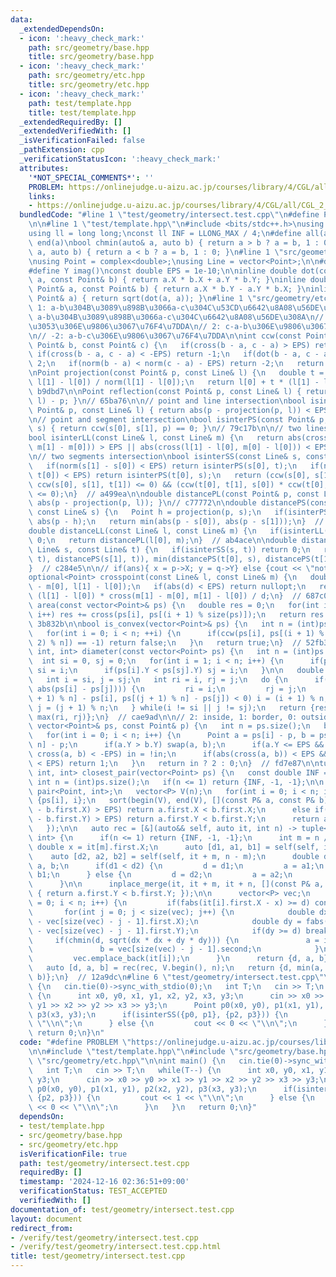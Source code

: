 ```yaml
---
data:
  _extendedDependsOn:
  - icon: ':heavy_check_mark:'
    path: src/geometry/base.hpp
    title: src/geometry/base.hpp
  - icon: ':heavy_check_mark:'
    path: src/geometry/etc.hpp
    title: src/geometry/etc.hpp
  - icon: ':heavy_check_mark:'
    path: test/template.hpp
    title: test/template.hpp
  _extendedRequiredBy: []
  _extendedVerifiedWith: []
  _isVerificationFailed: false
  _pathExtension: cpp
  _verificationStatusIcon: ':heavy_check_mark:'
  attributes:
    '*NOT_SPECIAL_COMMENTS*': ''
    PROBLEM: https://onlinejudge.u-aizu.ac.jp/courses/library/4/CGL/all/CGL_2_B
    links:
    - https://onlinejudge.u-aizu.ac.jp/courses/library/4/CGL/all/CGL_2_B
  bundledCode: "#line 1 \"test/geometry/intersect.test.cpp\"\n#define PROBLEM \"https://onlinejudge.u-aizu.ac.jp/courses/library/4/CGL/all/CGL_2_B\"\
    \n\n#line 1 \"test/template.hpp\"\n#include <bits/stdc++.h>\nusing namespace std;\n\
    using ll = long long;\nconst ll INF = LLONG_MAX / 4;\n#define all(a) begin(a),\
    \ end(a)\nbool chmin(auto& a, auto b) { return a > b ? a = b, 1 : 0; }\nbool chmax(auto&\
    \ a, auto b) { return a < b ? a = b, 1 : 0; }\n#line 1 \"src/geometry/base.hpp\"\
    \nusing Point = complex<double>;\nusing Line = vector<Point>;\n\n#define X real()\n\
    #define Y imag()\nconst double EPS = 1e-10;\n\ninline double dot(const Point&\
    \ a, const Point& b) { return a.X * b.X + a.Y * b.Y; }\ninline double cross(const\
    \ Point& a, const Point& b) { return a.X * b.Y - a.Y * b.X; }\ninline double abs(const\
    \ Point& a) { return sqrt(dot(a, a)); }\n#line 1 \"src/geometry/etc.hpp\"\n//\
    \ 1: a-b\u304B\u3089\u898B\u3066a-c\u304C\u53CD\u6642\u8A08\u56DE\u308A\n// -1:\
    \ a-b\u304B\u3089\u898B\u3066a-c\u304C\u6642\u8A08\u56DE\u308A\n// 0: a-c-b\u304C\
    \u3053\u306E\u9806\u3067\u76F4\u7DDA\n// 2: c-a-b\u306E\u9806\u3067\u76F4\u7DDA\
    \n// -2: a-b-c\u306E\u9806\u3067\u76F4\u7DDA\n\nint ccw(const Point& a, const\
    \ Point& b, const Point& c) {\n   if(cross(b - a, c - a) > EPS) return 1;\n  \
    \ if(cross(b - a, c - a) < -EPS) return -1;\n   if(dot(b - a, c - a) < -EPS) return\
    \ 2;\n   if(norm(b - a) < norm(c - a) - EPS) return -2;\n   return 0;\n}  // 6f1927\n\
    \nPoint projection(const Point& p, const Line& l) {\n   double t = dot(p - l[0],\
    \ l[1] - l[0]) / norm(l[1] - l[0]);\n   return l[0] + t * (l[1] - l[0]);\n}  //\
    \ b9dbd7\n\nPoint reflection(const Point& p, const Line& l) { return 2.0 * projection(p,\
    \ l) - p; }\n// 65ba76\n\n// point and line intersection\nbool isinterPL(const\
    \ Point& p, const Line& l) { return abs(p - projection(p, l)) < EPS; }\n// e9d393\n\
    \n// point and segment intersection\nbool isinterPS(const Point& p, const Line&\
    \ s) { return ccw(s[0], s[1], p) == 0; }\n// 79c17b\n\n// two lines intersection\n\
    bool isinterLL(const Line& l, const Line& m) {\n   return abs(cross(l[1] - l[0],\
    \ m[1] - m[0])) > EPS || abs(cross(l[1] - l[0], m[0] - l[0])) < EPS;\n}  // b58dbd\n\
    \n// two segments intersection\nbool isinterSS(const Line& s, const Line& t) {\n\
    \   if(norm(s[1] - s[0]) < EPS) return isinterPS(s[0], t);\n   if(norm(t[1] -\
    \ t[0]) < EPS) return isinterPS(t[0], s);\n   return (ccw(s[0], s[1], t[0]) *\
    \ ccw(s[0], s[1], t[1]) <= 0) && (ccw(t[0], t[1], s[0]) * ccw(t[0], t[1], s[1])\
    \ <= 0);\n}  // a499ea\n\ndouble distancePL(const Point& p, const Line& l) { return\
    \ abs(p - projection(p, l)); }\n// c77772\n\ndouble distancePS(const Point& p,\
    \ const Line& s) {\n   Point h = projection(p, s);\n   if(isinterPS(h, s)) return\
    \ abs(p - h);\n   return min(abs(p - s[0]), abs(p - s[1]));\n}  // 3bd780\n\n\
    double distanceLL(const Line& l, const Line& m) {\n   if(isinterLL(l, m)) return\
    \ 0;\n   return distancePL(l[0], m);\n}  // ab4ace\n\ndouble distanceSS(const\
    \ Line& s, const Line& t) {\n   if(isinterSS(s, t)) return 0;\n   return min(min(distancePS(s[0],\
    \ t), distancePS(s[1], t)), min(distancePS(t[0], s), distancePS(t[1], s)));\n\
    }  // c284e5\n\n// if(ans){ x = p->X; y = q->Y} else {cout << \"not cross\"}\n\
    optional<Point> crosspoint(const Line& l, const Line& m) {\n   double d = cross(m[1]\
    \ - m[0], l[1] - l[0]);\n   if(abs(d) < EPS) return nullopt;\n   return l[0] +\
    \ (l[1] - l[0]) * cross(m[1] - m[0], m[1] - l[0]) / d;\n}  // 687c0c\n\ndouble\
    \ area(const vector<Point>& ps) {\n   double res = 0;\n   for(int i = 0; i < size(ps);\
    \ i++) res += cross(ps[i], ps[(i + 1) % size(ps)]);\n   return res / 2;\n}  //\
    \ 3b832b\n\nbool is_convex(vector<Point>& ps) {\n   int n = (int)ps.size();\n\
    \   for(int i = 0; i < n; ++i) {\n      if(ccw(ps[i], ps[(i + 1) % n], ps[(i +\
    \ 2) % n]) == -1) return false;\n   }\n   return true;\n}  // 52fb34\n\ntuple<double,\
    \ int, int> diameter(const vector<Point> ps) {\n   int n = (int)ps.size();\n \
    \  int si = 0, sj = 0;\n   for(int i = 1; i < n; i++) {\n      if(ps[i].Y > ps[si].Y)\
    \ si = i;\n      if(ps[i].Y < ps[sj].Y) sj = i;\n   }\n\n   double res = 0;\n\
    \   int i = si, j = sj;\n   int ri = i, rj = j;\n   do {\n      if(chmax(res,\
    \ abs(ps[i] - ps[j]))) {\n         ri = i;\n         rj = j;\n      }\n      if(cross(ps[(i\
    \ + 1) % n] - ps[i], ps[(j + 1) % n] - ps[j]) < 0) i = (i + 1) % n;\n      else\
    \ j = (j + 1) % n;\n   } while(i != si || j != sj);\n   return {res, min(ri, rj),\
    \ max(ri, rj)};\n}  // cae9ad\n\n// 2: inside, 1: border, 0: outside\nint contains(const\
    \ vector<Point>& ps, const Point& p) {\n   int n = ps.size();\n   bool in = false;\n\
    \   for(int i = 0; i < n; i++) {\n      Point a = ps[i] - p, b = ps[(i + 1) %\
    \ n] - p;\n      if(a.Y > b.Y) swap(a, b);\n      if(a.Y <= EPS && EPS < b.Y &&\
    \ cross(a, b) < -EPS) in = !in;\n      if(abs(cross(a, b)) < EPS && dot(a, b)\
    \ < EPS) return 1;\n   }\n   return in ? 2 : 0;\n}  // fd7e87\n\ntuple<double,\
    \ int, int> closest_pair(vector<Point> ps) {\n   const double INF = 1e18;\n  \
    \ int n = (int)ps.size();\n   if(n <= 1) return {INF, -1, -1};\n\n   using P =\
    \ pair<Point, int>;\n   vector<P> V(n);\n   for(int i = 0; i < n; i++) V[i] =\
    \ {ps[i], i};\n   sort(begin(V), end(V), [](const P& a, const P& b) {\n      if(fabs(a.first.X\
    \ - b.first.X) > EPS) return a.first.X < b.first.X;\n      else if(fabs(a.first.Y\
    \ - b.first.Y) > EPS) return a.first.Y < b.first.Y;\n      return a.second < b.second;\n\
    \   });\n\n   auto rec = [&](auto&& self, auto it, int n) -> tuple<double, int,\
    \ int> {\n      if(n <= 1) return {INF, -1, -1};\n      int m = n / 2;\n     \
    \ double x = it[m].first.X;\n      auto [d1, a1, b1] = self(self, it, m);\n  \
    \    auto [d2, a2, b2] = self(self, it + m, n - m);\n      double d;\n      int\
    \ a, b;\n      if(d1 < d2) {\n         d = d1;\n         a = a1;\n         b =\
    \ b1;\n      } else {\n         d = d2;\n         a = a2;\n         b = b2;\n\
    \      }\n\n      inplace_merge(it, it + m, it + n, [](const P& a, const P& b)\
    \ { return a.first.Y < b.first.Y; });\n\n      vector<P> vec;\n      for(int i\
    \ = 0; i < n; i++) {\n         if(fabs(it[i].first.X - x) >= d) continue;\n  \
    \       for(int j = 0; j < size(vec); j++) {\n            double dx = fabs(it[i].first.X\
    \ - vec[size(vec) - j - 1].first.X);\n            double dy = fabs(it[i].first.Y\
    \ - vec[size(vec) - j - 1].first.Y);\n            if(dy >= d) break;\n       \
    \     if(chmin(d, sqrt(dx * dx + dy * dy))) {\n               a = it[i].second;\n\
    \               b = vec[size(vec) - j - 1].second;\n            }\n         }\n\
    \         vec.emplace_back(it[i]);\n      }\n      return {d, a, b};\n   };\n\
    \   auto [d, a, b] = rec(rec, V.begin(), n);\n   return {d, min(a, b), max(a,\
    \ b)};\n}  // 12a9dc\n#line 6 \"test/geometry/intersect.test.cpp\"\n\nint main()\
    \ {\n   cin.tie(0)->sync_with_stdio(0);\n   int T;\n   cin >> T;\n   while(T--)\
    \ {\n      int x0, y0, x1, y1, x2, y2, x3, y3;\n      cin >> x0 >> y0 >> x1 >>\
    \ y1 >> x2 >> y2 >> x3 >> y3;\n      Point p0(x0, y0), p1(x1, y1), p2(x2, y2),\
    \ p3(x3, y3);\n      if(isinterSS({p0, p1}, {p2, p3})) {\n         cout << 1 <<\
    \ \"\\n\";\n      } else {\n         cout << 0 << \"\\n\";\n      }\n   }\n  \
    \ return 0;\n}\n"
  code: "#define PROBLEM \"https://onlinejudge.u-aizu.ac.jp/courses/library/4/CGL/all/CGL_2_B\"\
    \n\n#include \"test/template.hpp\"\n#include \"src/geometry/base.hpp\"\n#include\
    \ \"src/geometry/etc.hpp\"\n\nint main() {\n   cin.tie(0)->sync_with_stdio(0);\n\
    \   int T;\n   cin >> T;\n   while(T--) {\n      int x0, y0, x1, y1, x2, y2, x3,\
    \ y3;\n      cin >> x0 >> y0 >> x1 >> y1 >> x2 >> y2 >> x3 >> y3;\n      Point\
    \ p0(x0, y0), p1(x1, y1), p2(x2, y2), p3(x3, y3);\n      if(isinterSS({p0, p1},\
    \ {p2, p3})) {\n         cout << 1 << \"\\n\";\n      } else {\n         cout\
    \ << 0 << \"\\n\";\n      }\n   }\n   return 0;\n}"
  dependsOn:
  - test/template.hpp
  - src/geometry/base.hpp
  - src/geometry/etc.hpp
  isVerificationFile: true
  path: test/geometry/intersect.test.cpp
  requiredBy: []
  timestamp: '2024-12-16 02:36:51+09:00'
  verificationStatus: TEST_ACCEPTED
  verifiedWith: []
documentation_of: test/geometry/intersect.test.cpp
layout: document
redirect_from:
- /verify/test/geometry/intersect.test.cpp
- /verify/test/geometry/intersect.test.cpp.html
title: test/geometry/intersect.test.cpp
---
```


